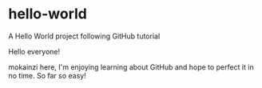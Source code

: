 # hello-world
A Hello World project following GitHub tutorial

Hello everyone!

mokainzi here, I'm enjoying learning about GitHub and hope to perfect it in no time.
So far so easy!
